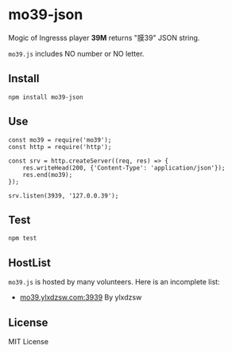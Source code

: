 # mo39-json

Mogic of Ingresss player **39M** returns "膜39" JSON string.

`mo39.js` includes NO number or NO letter.

## Install

``` shell
npm install mo39-json
```

## Use

``` node 
const mo39 = require('mo39');
const http = require('http');

const srv = http.createServer((req, res) => {
	res.writeHead(200, {'Content-Type': 'application/json'});
	res.end(mo39);
});

srv.listen(3939, '127.0.0.39');
```

## Test 

``` shell
npm test
```

## HostList

`mo39.js` is hosted by many volunteers. Here is an incomplete list:

- [mo39.ylxdzsw.com:3939](http://mo39.ylxdzsw.com:3939) By ylxdzsw

## License

MIT License

